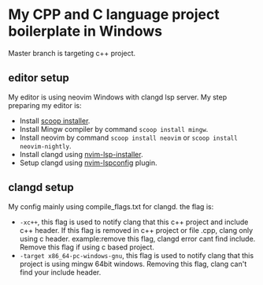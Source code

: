 # My CPP and C language project boilerplate in Windows
Master branch is targeting c++ project.
## editor setup
My editor is using neovim Windows with clangd lsp server. My step preparing my editor is:
- Install [scoop installer](https://scoop.sh/).
- Install Mingw compiler by command `scoop install mingw`.
- Install neovim by command `scoop install neovim` or `scoop install neovim-nightly`.
- Install clangd using [nvim-lsp-installer](https://github.com/williamboman/nvim-lsp-installer).
- Setup clangd using [nvim-lspconfig](https://github.com/neovim/nvim-lspconfig) plugin.

## clangd setup
My config mainly using compile_flags.txt for clangd. the flag is:
- `-xc++`, this flag is used to notify clang that this c++ project and include c++ header. If this flag is removed in c++ project or file .cpp, clang only using c header. example:remove this flag, clangd error cant find include<iostream>. Remove this flag if using c based project.
- `-target x86_64-pc-windows-gnu`, this flag is used to notify clang that this project is using mingw 64bit windows. Removing this flag, clang can't find your include header.
